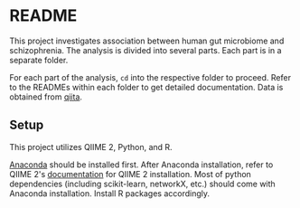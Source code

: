 # README

This project investigates association between human gut microbiome and schizophrenia. The analysis is divided into several parts. Each part is in a separate folder. 

For each part of the analysis, ```cd``` into the respective folder to proceed. Refer to the READMEs within each folder to get detailed documentation. Data is obtained from [qiita](https://qiita.ucsd.edu/study/description/11710).

## Setup

This project utilizes QIIME 2, Python, and R. 

[Anaconda](https://docs.anaconda.com/anaconda/install/) should be installed first. After Anaconda installation, refer to QIIME 2's [documentation](https://docs.qiime2.org/2022.2/install/) for QIIME 2 installation. Most of python dependencies (including scikit-learn, networkX, etc.) should come with Anaconda installation. Install R packages accordingly. 